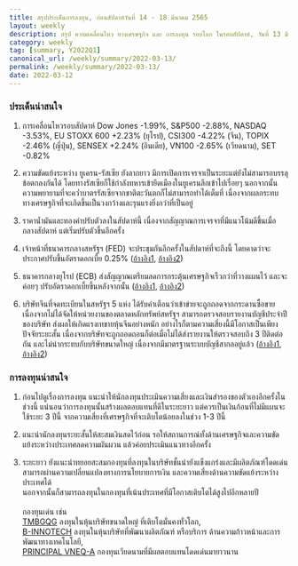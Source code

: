```yaml
---
title: สรุปประเด็นการลงทุน, ก่อนสัปดาห์วันที่ 14 - 18 มีนาคม 2565
layout: weekly
description: สรุป ความเคลื่อนไหว ทางเศรษฐกิจ และ การลงทุน รอบโลก ในรอบสัปดาห์, วันที่ 13 มีนาคม 2565
category: weekly
tag: [summary, Y2022Q1]
canonical_url: /weekly/summary/2022-03-13/
permalink: /weekly/summary/2022-03-13/
date: 2022-03-12
---
```


### ประเด็นน่าสนใจ

1. การเคลื่อนไหวรอบสัปดาห์ Dow Jones -1.99%, S&P500 -2.88%, NASDAQ -3.53%, EU STOXX 600 +2.23% (ยุโรป), CSI300 -4.22% (จีน), TOPIX -2.46% (ญี่ปุ่น), SENSEX +2.24% (อินเดีย), VN100 -2.65% (เวียดนาม), SET -0.82%

2. ความขัดแย้งระหว่าง ยูเครน-รัสเซีย ยังลากยาว มีการเปิดการเจรจาเป็นระยะแต่ยังไม่สามารถบรรลุข้อตกลงกันได้ โดยทางรัสเซียก็ใช้กำลังทหารเข้ายึดเมืองในยูเครนลึกเข้าไปเรื่อยๆ นอกจากนั้นความพยายามที่จะคว่ำบาตรรัสเซียจากชาติตะวันตกก็ไม่สามารถทำได้เต็มที่ เนื่องจากผลกระทบทางเศรษฐกิจที่จะเกิดขึ้นเป็นวงกว้างและรุนแรงยิ่งกว่าที่เป็นอยู่

3. ราคาน้ำมันและทองคำปรับตัวลงในสัปดาห์นี้ เนื่องจากสัญญาณการเจรจาที่มีแนวโน้มดีขึ้นเมื่อกลางสัปดาห์ แต่เริ่มปรับตัวขึ้นอีกครั้ง

4. เจ้าหน้าที่ธนาคารกลางสหรัฐฯ (FED) จะประชุมกันอีกครั้งในสัปดาห์ที่จะถึงนี้ โดยคาดว่าจะประกาศปรับขึ้นอัตราดอกเบี้ย 0.25% 
([อ้างอิง1](https://www.cnbc.com/2022/03/10/theres-more-inflation-coming-as-the-federal-reserve-starts-raising-interest-rate.html), 
[อ้างอิง2](https://www.cnbc.com/2022/03/11/federal-reserve-expected-to-raise-interest-rates-in-week-ahead.html)) 

5. ธนาคารกลางยุโรป (ECB) ส่งสัญญาณเตรียมลดการกระตุ้นเศรษฐกิจเร็วกว่าที่วางแผนไว้ และจะค่อยๆ ปรับอัตราดอกเบี้ยขึ้นหลังจากนั้น 
([อ้างอิง1](https://www.cnbc.com/2022/03/10/russia-ukraine-war-european-central-bank-holds-interest-rates-steady.html), [อ้างอิง2](https://www.finnomena.com/the-opportunity/news-update-11-03-2022-2/)) 

6. บริษัทจีนที่จดทะเบียนในสหรัฐฯ 5 แห่ง ได้รับคำเตือนว่าเข้าข่ายจะถูกถอดจากกระดานซื้อขาย เนื่องจากไม่ได้จัดให้หน่วยงานของตลาดหลักทรัพย์สหรัฐฯ สามารถตรวจสอบรายงานบัญชีประจำปีของบริษัท ส่งผลให้เกิดแรงเทขายหุ้นจีนอย่างหนัก อย่างไรก็ตามความเสี่ยงนี้มีโอกาสเป็นเพียงปัจจัยระยะสั้น เนื่องจากบริษัทจะถูกถอดถอนก็ต่อเมื่อไม่ได้ส่งรายงานให้ตรวจสอบถึง 3 ปีติดต่อกัน และไม่น่ากระทบกับบริษัทขนาดใหญ่ เนื่องจากมีมาตรฐานระบบบัญชีสากลอยู่แล้ว
([อ้างอิง1](https://www.ft.com/content/6ccdaab1-6334-47ae-81f4-84320922cb40), [อ้างอิง2](https://www.cnbc.com/2022/03/11/us-delisting-fears-resurface-for-dual-listed-chinese-companies.html)) 



### การลงทุนน่าสนใจ

1. ก่อนไปดูเรื่องการลงทุน แนะนำให้นักลงทุนประเมินความเสี่ยงและเงินสำรองของตัวเองอีกครั้งในช่วงนี้ แน่นอนว่าการลงทุนนั้นสร้างผลตอบแทนที่ดีในระยะยาว แต่ควรเป็นเงินก้อนที่ไม่มีแผนจะใช้ระยะ 3 ปีนี้ จากความเสี่ยงที่เศรษฐกิจที่จะเติบโตน้อยลงในช่วง 1-3 ปีนี้

2. แนะนำนักลงทุนระยะสั้นให้สะสมเงินสดไว้ก่อน รอให้สถานการณ์ทั้งด้านเศรษฐกิจและความขัดแย้งระหว่างประเทศลดความผันผวน แล้วค่อยประเมินแนวทางอีกครั้ง

3. ระยะยาว ยังแนะนำทยอยสะสมกองทุนที่ลงทุนในบริษัทชั้นนำยังแข็งแกร่งและมีผลิตภัณฑ์โดดเด่น สามารถผ่านความเปลี่ยนแปลงทางการนโยบายการเงิน และความเสี่ยงด้านความขัดแย้งระหว่างประเทศได้  
นอกจากนั้นก็สามารถลงทุนในกองทุนที่เน้นประเทศที่มีโอกาสเติบโตได้สูงไปอีกหลายปี<br><br>
กองทุนเด่น เช่น  
[TMBGQG](https://www.finnomena.com/fund/TMBGQG) ลงทุนในหุ้นบริษัทขนาดใหญ่ ที่เติบโตมั่นคงทั่วโลก,  
[B-INNOTECH](https://www.finnomena.com/fund/B-INNOTECH) ลงทุนในหุ้นบริษัทที่พัฒนาผลิตภัณฑ์ หรือบริการ ด้านความก้าวหน้าและการพัฒนาทางเทคโนโลยี,  
[PRINCIPAL VNEQ-A](https://www.finnomena.com/fund/PRINCIPAL%20VNEQ-A) กองทุนเวียดนามที่มีผลตอบแทนโดดเด่นมายาวนาน  
